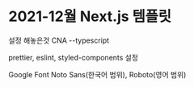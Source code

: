# 2021-12월 Next.js 템플릿

설정 해놓은것 CNA --typescript

prettier, eslint, styled-components 설정

Google Font Noto Sans(한국어 범위), Roboto(영어 범위) 